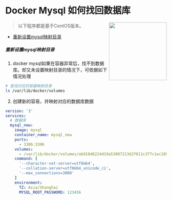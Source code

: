 # Docker Mysql 如何找回数据库 

<img src="./images/1200px-MySQL.svg.png" style="width:180px;float: right" class="no-zoom" />

> 以下程序都是基于CentOS版本。

* [重新设置mysql映射目录](/problem/docker-mysql-error?id=重新设置mysql映射目录)

##### 重新设置mysql映射目录

1. docker mysql如果在容器异常后，找不到数据库。却又未设置映射目录的情况下，可依据如下情况处理

``` bash 
# 查找对应的容器映射目录
ls /var/lib/docker/volumes
```

2. 创建新的容易，并映射对应的数据库数据

``` yaml
version: '3'
services:
  # 数据库
  mysql_new:
    image: mysql
    container_name: mysql_new
    ports:
      - 3306:3306
    volumes:
      - /var/lib/docker/volumes/ab910d6224d19a53087213d2f011c377c1ec189a1714aea04b3312ee501a9a68/_data:/var/lib/mysql
    command: [
      '--character-set-server=utf8mb4',
      '--collation-server=utf8mb4_unicode_ci',
      '--max_connections=3000'
    ]
    environment:
      TZ: Asia/Shanghai
      MYSQL_ROOT_PASSWORD: 123456
```
